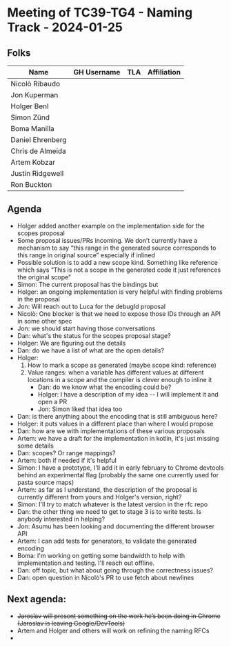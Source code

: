 # Meeting of TC39-TG4 - Naming Track - 2024-01-25

## Folks

| Name             | GH Username | TLA | Affiliation |
| ---------------- | ----------- | --- | ----------- |
| Nicolò Ribaudo   |             |     |             |
| Jon Kuperman     |             |     |             |
| Holger Benl      |             |     |             |
| Simon Zünd       |             |     |             |
| Boma Manilla     |             |     |             |
| Daniel Ehrenberg |             |     |             |
| Chris de Almeida |             |     |             |
| Artem Kobzar     |             |     |             |
| Justin Ridgewell |             |     |             |
| Ron Buckton      |             |     |             |

## Agenda

- Holger added another example on the implementation side for the scopes proposal
- Some proposal issues/PRs incoming. We don’t currently have a mechanism to say “this range in the generated source corresponds to this range in original source” especially if inlined
- Possible solution is to add a new scope kind. Something like reference which says “This is not a scope in the generated code it just references the original scope”
- Simon: The current proposal has the bindings but
- Holger: an ongoing implementation is very helpful with finding problems in the proposal
- Jon: Will reach out to Luca for the debugId proposal
- Nicolò: One blocker is that we need to expose those IDs through an API in some other spec
- Jon: we should start having those conversations
- Dan: what's the status for the scopes proposal stage?
- Holger: We are figuring out the details
- Dan: do we have a list of what are the open details?
- Holger:
  1. How to mark a scope as generated (maybe scope kind: reference)
  2. Value ranges: when a variable has different values at different locations in a scope and the compiler is clever enough to inline it
     - Dan: do we know what the encoding could be?
     - Holger: I have a description of my idea -- I will implement it and open a PR
     - Jon: Simon liked that idea too
- Dan: is there anything about the encoding that is still ambiguous here?
- Holger: it puts values in a different place than where I would propose
- Dan: how are we with implementations of these various proposals
- Artem: we have a draft for the implementation in kotlin, it's just missing some details
- Dan: scopes? Or range mappings?
- Artem: both if needed if it's helpful
- Simon: I have a prototype, I'll add it in early february to Chrome devtools behind an experimental flag (probably the same one currently used for pasta source maps)
- Artem: as far as I understand, the description of the proposal is currently different from yours and Holger's version, right?
- Simon: I'll try to match whatever is the latest version in the rfc repo
- Dan: the other thing we need to get to stage 3 is to write tests. Is anybody interested in helping?
- Jon: Asumu has been looking and documenting the different browser API
- Artem: I can add tests for generators, to validate the generated encoding
- Boma: I'm working on getting some bandwidth to help with implementation and testing. I'll reach out offline.
- Dan: off topic, but what about going through the correctness issues?
- Dan: open question in Nicolò's PR to use fetch about newlines

## Next agenda:

- ~~Jaroslav will present something on the work he’s been doing in Chrome (Jaroslav is leaving Google/DevTools)~~
- Artem and Holger and others will work on refining the naming RFCs
-
